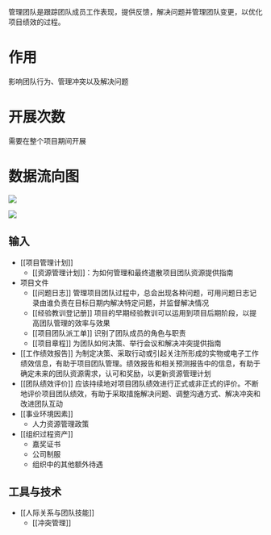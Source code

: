 
管理团队是跟踪团队成员工作表现，提供反馈，解决问题并管理团队变更，以优化项目绩效的过程。

# 作用
影响团队行为、管理冲突以及解决问题

# 开展次数
需要在整个项目期间开展

# 数据流向图
![](https://raw.githubusercontent.com/a812305914/PMP/main/img/202210161104164.png)

![](https://raw.githubusercontent.com/a812305914/PMP/main/img/202210161104882.png)

## 输入
+ [[项目管理计划]]
	+ [[资源管理计划]]：为如何管理和最终遣散项目团队资源提供指南
+ 项目文件
	+ [[问题日志]] 管理项目团队过程中，总会出现各种问题，可用问题日志记录由谁负责在目标日期内解决特定问题，并监督解决情况
	+ [[经验教训登记册]] 项目的早期经验教训可以运用到项目后期阶段，以提高团队管理的效率与效果
	+ [[项目团队派工单]] 识别了团队成员的角色与职责
	+ [[项目章程]] 为团队如何决策、举行会议和解决冲突提供指南
+ [[工作绩效报告]] 为制定决策、采取行动或引起关注所形成的实物或电子工作绩效信息，有助于项目团队管理。绩效报告和相关预测报告中的信息，有助于确定未来的团队资源需求，认可和奖励，以更新资源管理计划
+ [[团队绩效评价]] 应该持续地对项目团队绩效进行正式或非正式的评价。不断地评价项目团队绩效，有助于采取措施解决问题、调整沟通方式、解决冲突和改进团队互动
+ [[事业环境因素]]
	+ 人力资源管理政策
+ [[组织过程资产]]
	+ 嘉奖证书
	+ 公司制服
	+ 组织中的其他额外待遇

## 工具与技术
+ [[人际关系与团队技能]]
	+ [[冲突管理]]